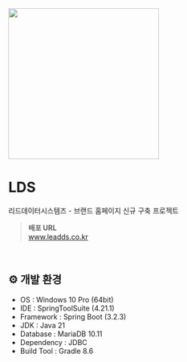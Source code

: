 <img src="https://github.com/KwonSsohyun/LDS_Homepage/assets/90014589/5e48f177-ed83-4ddb-a8e9-674ff2d422da" width="300"/>

# LDS

리드데이터시스템즈 - 브랜드 홈페이지 신규 구축 프로젝트
<br>
> **배포 URL**   
> www.leadds.co.kr

<br>

## ⚙ 개발 환경
- OS : Windows 10 Pro (64bit)
- IDE : SpringToolSuite (4.21.1)
- Framework : Spring Boot (3.2.3)
- JDK : Java 21
- Database : MariaDB 10.11
- Dependency : JDBC
- Build Tool : Gradle 8.6
<br>
